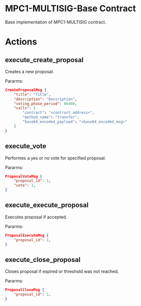 # MPC1-MULTISIG-Base Contract

Base implementation of MPC1-MULTISIG contract.

# Actions

## execute_create_proposal

Creates a new proposal.

Pararms:

```json
CreateProposalMsg {
    "title": "Title",
    "description": "Decsription",
    "voting_phase_period": 86400,
    "calls": [
        "contract": "<contract_address>",
        "method_name": "transfer",
        "base64_encoded_payload": "<base64_encoded_msg>"
    ]
}
```

## execute_vote

Performes a yes or no vote for specified proposal.

Pararms:

```json
ProposalVoteMsg {
    "proposal_id": 1,
    "vote": 1,
}
```

## execute_execute_proposal

Executes proposal if accepted.

Pararms:

```json
ProposalExecuteMsg {
    "proposal_id": 1,
}
```

## execute_close_proposal

Closes proposal if expired or threshold was not reached.

Pararms:

```json
ProposalCloseMsg {
    "proposal_id": 1,
}
```
